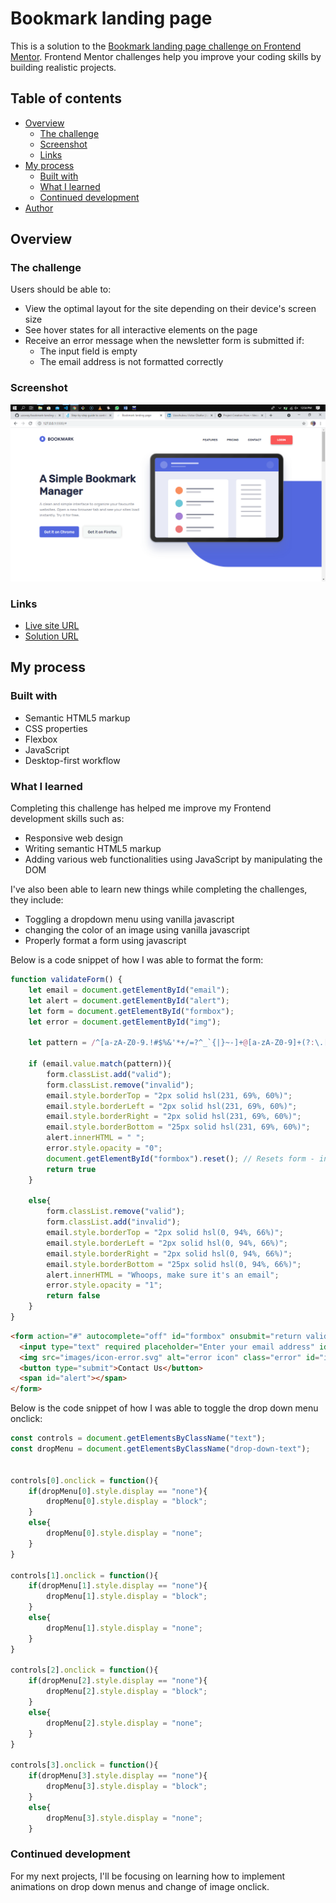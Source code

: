 # Bookmark landing page

This is a solution to the [Bookmark landing page challenge on Frontend Mentor](https://www.frontendmentor.io/challenges/bookmark-landing-page-5d0b588a9edda32581d29158). Frontend Mentor challenges help you improve your coding skills by building realistic projects. 

## Table of contents

- [Overview](#overview)
  - [The challenge](#the-challenge)
  - [Screenshot](#screenshot)
  - [Links](#links)
- [My process](#my-process)
  - [Built with](#built-with)
  - [What I learned](#what-i-learned)
  - [Continued development](#continued-development)
- [Author](#author)

## Overview

### The challenge

Users should be able to:

- View the optimal layout for the site depending on their device's screen size
- See hover states for all interactive elements on the page
- Receive an error message when the newsletter form is submitted if:
  - The input field is empty
  - The email address is not formatted correctly

### Screenshot

![](./screenshot.jpg)

### Links

- [Live site URL](https://bookmark-landing-page-jade.vercel.app/)
- [Solution URL](https://www.frontendmentor.io/solutions/responsive-bookmark-landing-page-built-using-html-css-and-javascript-sxztO_2Jo)

## My process

### Built with

- Semantic HTML5 markup
- CSS properties
- Flexbox
- JavaScript
- Desktop-first workflow

### What I learned

Completing this challenge has helped me improve my Frontend development skills such as:
- Responsive web design
- Writing semantic HTML5 markup
- Adding various web functionalities using JavaScript by manipulating the DOM

I've also been able to learn new things while completing the challenges, they include:
- Toggling a dropdown menu using vanilla javascript
- changing the color of an image using vanilla javascript
- Properly format a form using javascript

Below is a code snippet of how I was able to format the form:

```js
function validateForm() {
    let email = document.getElementById("email");
    let alert = document.getElementById("alert");
    let form = document.getElementById("formbox");
    let error = document.getElementById("img");

    let pattern = /^[a-zA-Z0-9.!#$%&'*+/=?^_`{|}~-]+@[a-zA-Z0-9]+(?:\.[a-zA-Z0-9-]+)*$/;  // Email address pattern

    if (email.value.match(pattern)){
        form.classList.add("valid");
        form.classList.remove("invalid");
        email.style.borderTop = "2px solid hsl(231, 69%, 60%)";
        email.style.borderLeft = "2px solid hsl(231, 69%, 60%)";
        email.style.borderRight = "2px solid hsl(231, 69%, 60%)";
        email.style.borderBottom = "25px solid hsl(231, 69%, 60%)";
        alert.innerHTML = " "; 
        error.style.opacity = "0";
        document.getElementById("formbox").reset(); // Resets form - input field after successful submission
        return true
    }

    else{
        form.classList.remove("valid");
        form.classList.add("invalid");
        email.style.borderTop = "2px solid hsl(0, 94%, 66%)"; 
        email.style.borderLeft = "2px solid hsl(0, 94%, 66%)";
        email.style.borderRight = "2px solid hsl(0, 94%, 66%)";
        email.style.borderBottom = "25px solid hsl(0, 94%, 66%)";
        alert.innerHTML = "Whoops, make sure it's an email";
        error.style.opacity = "1";
        return false
    }
}
```

```html
<form action="#" autocomplete="off" id="formbox" onsubmit="return validateForm()">
  <input type="text" required placeholder="Enter your email address" id="email" class="input">
  <img src="images/icon-error.svg" alt="error icon" class="error" id="img">
  <button type="submit">Contact Us</button>
  <span id="alert"></span>
</form>
```

Below is the code snippet of how I was able to toggle the drop down menu onclick:

```js
const controls = document.getElementsByClassName("text");
const dropMenu = document.getElementsByClassName("drop-down-text");


controls[0].onclick = function(){
    if(dropMenu[0].style.display == "none"){
        dropMenu[0].style.display = "block";
    }
    else{
        dropMenu[0].style.display = "none";
    }
}

controls[1].onclick = function(){
    if(dropMenu[1].style.display == "none"){
        dropMenu[1].style.display = "block";
    }
    else{
        dropMenu[1].style.display = "none";
    }
}

controls[2].onclick = function(){
    if(dropMenu[2].style.display == "none"){
        dropMenu[2].style.display = "block";
    }
    else{
        dropMenu[2].style.display = "none";
    }
}

controls[3].onclick = function(){
    if(dropMenu[3].style.display == "none"){
        dropMenu[3].style.display = "block";
    }
    else{
        dropMenu[3].style.display = "none";
    }
```

### Continued development

For my next projects, I'll be focusing on learning how to implement animations on drop down menus and change of 
image onclick.


